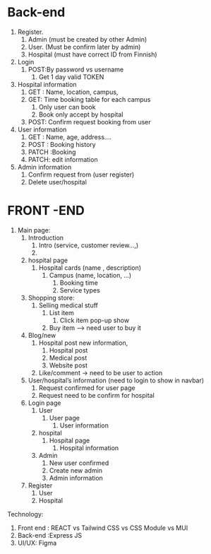 # Back-end

1. Register.
    1. Admin (must be created by other Admin)
    2. User. (Must be confirm later by admin)
    3. Hospital (must have correct ID from Finnish)
2. Login
    1. POST:By password vs username
        1. Get 1 day valid TOKEN
3. Hospital information 
    1. GET : Name, location, campus, 
    2. GET: Time booking table for each campus
        1. Only user can book
        2. Book only accept by hospital
    3. POST: Confirm request booking from user
4. User information 
    1. GET : Name, age, address….
    2. POST : Booking history
    3. PATCH :Booking 
    4. PATCH: edit information
5. Admin information 
    1. Confirm request from (user register)
    2. Delete user/hospital 


# FRONT -END 

1. Main page: 
    1. Introduction
        1. Intro (service, customer review…,)
        2. 
    2. hospital page
        1. Hospital cards (name , description)
            1. Campus (name, location, …)
                1. Booking time
                2. Service types 
    3. Shopping store:
        1. Selling medical stuff 
            1. List item
                1. Click item pop-up show 
            2. Buy item —> need user to buy it
    4. Blog/new
        1. Hospital post new information, 
            1. Hospital post
            2. Medical post
            3. Website post
        2. Like/comment -> need to be user to action
    5. User/hospital’s information  (need to login to show in navbar)
        1. Request confirmed for user page
        2. Request need to be confirm for hospital
    6. Login page 
        1. User 
            1. User page 
                1. User information
        2. hospital
            1. Hospital page
                1. Hospital information
        3. Admin 
            1. New user confirmed 
            2. Create new admin
            3. Admin information
    7. Register 
        1. User 
        2. Hospital

Technology:

1. Front end : REACT vs Tailwind CSS vs CSS Module vs MUI 
2. Back-end :Express JS 
3. UI/UX: Figma



